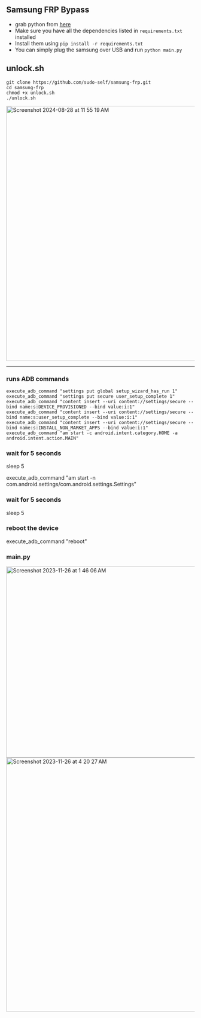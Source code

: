 ## Samsung FRP Bypass

- grab python from <a href="https://www.python.org/downloads/">here</a><br>
- Make sure you have all the dependencies listed in `requirements.txt` installed
- Install them using `pip install -r requirements.txt`
- You can simply plug the samsung over USB and run `python main.py`
  
## unlock.sh

```
git clone https://github.com/sudo-self/samsung-frp.git
cd samsung-frp
chmod +x unlock.sh
./unlock.sh
```

<img width="682" alt="Screenshot 2024-08-28 at 11 55 19 AM" src="https://github.com/user-attachments/assets/56a487d5-e974-4e7c-8e78-e74eccd9aa12"><hr>

### runs ADB commands

```
execute_adb_command "settings put global setup_wizard_has_run 1"
execute_adb_command "settings put secure user_setup_complete 1"
execute_adb_command "content insert --uri content://settings/secure --bind name:s:DEVICE_PROVISIONED --bind value:i:1"
execute_adb_command "content insert --uri content://settings/secure --bind name:s:user_setup_complete --bind value:i:1"
execute_adb_command "content insert --uri content://settings/secure --bind name:s:INSTALL_NON_MARKET_APPS --bind value:i:1"
execute_adb_command "am start -c android.intent.category.HOME -a android.intent.action.MAIN"
```
### wait for 5 seconds
sleep 5

execute_adb_command "am start -n com.android.settings/com.android.settings.Settings"

### wait for 5 seconds
sleep 5

### reboot the device
execute_adb_command "reboot"

### main.py

<img width="511" alt="Screenshot 2023-11-26 at 1 46 06 AM" src="https://github.com/sudo-self/samsung-frp/assets/119916323/001dfba7-4941-4d61-828c-da7c0d010f08">
<img width="680" alt="Screenshot 2023-11-26 at 4 20 27 AM" src="https://github.com/sudo-self/samsung-frp/assets/119916323/bd0c81ea-1416-4c21-bbea-c8c382589115">

